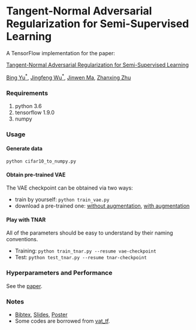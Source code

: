 # Tangent-Normal Adversarial Regularization for Semi-Supervised Learning
A TensorFlow implementation for the paper:

[Tangent-Normal Adversarial Regularization for Semi-Supervised Learning](https://arxiv.org/abs/1808.06088)

[Bing Yu<sup>\*</sup>](https://scholar.google.com/citations?user=elxl0m8AAAAJ&hl=en), [Jingfeng Wu<sup>\*</sup>](https://uuujf.github.io/), [Jinwen Ma](http://www.is.pku.edu.cn/~jwma/), [Zhanxing Zhu](https://sites.google.com/view/zhanxingzhu/)

### Requirements ###
1. python 3.6
2. tensorflow 1.9.0
3. numpy

### Usage ###

#### Generate data ####
`python cifar10_to_numpy.py`

#### Obtain pre-trained VAE ####
The VAE checkpoint can be obtained via two ways:
- train by yourself: `python train_vae.py`
- download a pre-trained one: [without augmentation](https://drive.google.com/drive/folders/15lZuhizCh0qOJQM_NXcfXOMsCtHPRjPw), [with augmentation](https://drive.google.com/drive/folders/1RejmyS8oiS2M5EEEYn8otTTo1rM9aA22)

#### Play with TNAR ####
All of the parameters should be easy to understand by their naming conventions.
- Training: `python train_tnar.py --resume vae-checkpoint`
- Test: `python test_tnar.py --resume tnar-checkpoint`

### Hyperparameters and Performance ###
See the [paper](https://arxiv.org/abs/1808.06088).

### Notes ###
- [Bibtex](https://uuujf.github.io/papers/tnar/TNAR_CVPR_2019.bib), [Slides](https://uuujf.github.io/papers/tnar/slides.pdf), [Poster](https://uuujf.github.io/papers/tnar/poster.pdf)
- Some codes are borrowed from [vat_tf](https://github.com/takerum/vat_tf).
